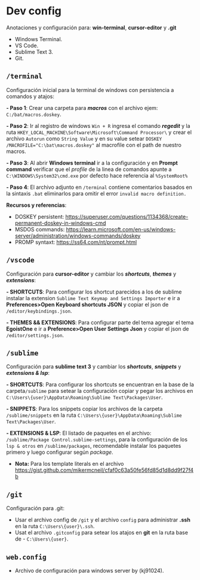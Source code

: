 # Dev config

Anotaciones y configuración para: **win-terminal**, **cursor-editor** y **.git**

- Windows Terminal.
- VS Code.
- Sublime Text 3.
- Git.

## ```/terminal```

Configuración inicial para la terminal de windows con persistencia a comandos y atajos:

**- Paso 1**: Crear una carpeta para _**macros**_ con el archivo ejem: ```C:/bat/macros.doskey```.

**- Paso 2**: Ir al registro de windows ```Win + R```  ingresa el comando _**regedit**_ y la ruta ``` HKEY_LOCAL_MACHINE\Software\Microsoft\Command Processor\ ``` y crear el archivo ```Autorun``` como ```String Value``` y en su value setear ```DOSKEY /MACROFILE="C:\bat\macros.doskey"``` al macrofile con el path de nuestro macros.

**- Paso 3**: Al abrir **Windows terminal** ir a la configuración y en **Prompt command**  verificar que el _profile_ de la linea de comandos apunte a ```C:\WINDOWS\System32\cmd.exe``` por defecto hace referencia al ```%SystemRoot%```

**- Paso 4**: El archivo adjunto en ```/terminal``` contiene comentarios basados en la sintaxis ```.bat``` eliminarlos para omitir el error ```invalid macro definition.```

**Recursos y referencias**:

- DOSKEY persistent: https://superuser.com/questions/1134368/create-permanent-doskey-in-windows-cmd
- MSDOS commands: https://learn.microsoft.com/en-us/windows-server/administration/windows-commands/doskey
- PROMP syntaxt: https://ss64.com/nt/prompt.html

## ```/vscode```

Configuración para **cursor-editor** y cambiar los _**shortcuts**_, _**themes**_ y  _**extensions**_:

**- SHORTCUTS**: Para configurar los shortcut parecidos a los de sublime instalar la extension ```Sublime Text Keymap and Settings Importer``` e ir a **Preferences>Open Keyboard shortcuts JSON** y copiar el json de ```/editor/keybindings.json```.

**- THEMES && EXTENSIONS**: Para configurar parte del tema agregar el tema **EgoistOne** e ir a **Preference>Open User Settings Json** y copiar el json de ```/editor/settings.json```.

## ```/sublime```

Configuración para **sublime text 3** y cambiar  los _**shortcuts**_, _**snippets**_ y  _**extensions & lsp**_:

**- SHORTCUTS**: Para configurar los shortcuts se encuentran en la base de la carpeta```/sublime``` para setear la configuración copiar y pegar los archivos en ```C:\Users\{user}\AppData\Roaming\Sublime Text\Packages\User```.

**- SNIPPETS**: Para los snippets copiar los archivos de la carpeta ```/sublime/snippets``` en la ruta ```C:\Users\{user}\AppData\Roaming\Sublime Text\Packages\User```.

**- EXTENSIONS & LSP**: El listado de paquetes en el archivo: ```/sublime/Package Control.sublime-settings```, para la configuración de los ```lsp & otros``` en ```/sublime/packages```, recomendable instalar los paquetes primero y luego configurar según _package_.

- **Nota:** Para los template literals en el archivo https://gist.github.com/mikermcneil/cfaf0c63a50fe56fd85d1d8dd9f27f4b

## ```/git```

Configuración para .git:

- Usar el archivo config de ```/git``` y el archivo ```config``` para administrar **.ssh** en la ruta ```C:\Users\{user}\.ssh```.
- Usat el archivo ```.gitconfig``` para setear los atajos en **git** en la ruta base de - ```C:\Users\{user}```.

## ```web.config```

- Archivo de configuración para windows server by (kj91024).